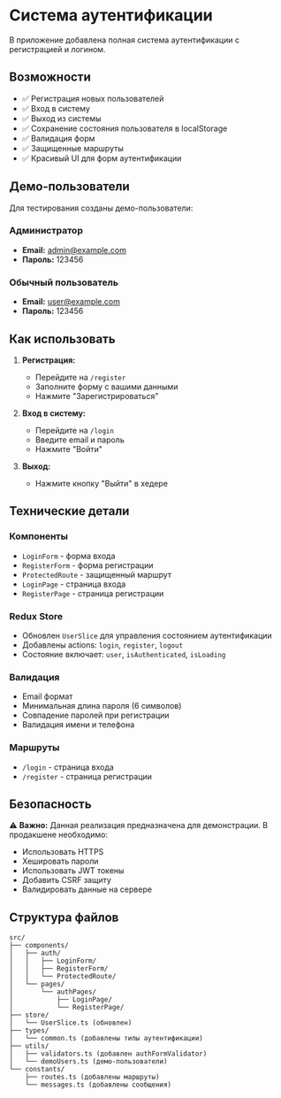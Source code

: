 # Система аутентификации

В приложение добавлена полная система аутентификации с регистрацией и логином.

## Возможности

- ✅ Регистрация новых пользователей
- ✅ Вход в систему
- ✅ Выход из системы
- ✅ Сохранение состояния пользователя в localStorage
- ✅ Валидация форм
- ✅ Защищенные маршруты
- ✅ Красивый UI для форм аутентификации

## Демо-пользователи

Для тестирования созданы демо-пользователи:

### Администратор
- **Email:** admin@example.com
- **Пароль:** 123456

### Обычный пользователь
- **Email:** user@example.com
- **Пароль:** 123456

## Как использовать

1. **Регистрация:**
   - Перейдите на `/register`
   - Заполните форму с вашими данными
   - Нажмите "Зарегистрироваться"

2. **Вход в систему:**
   - Перейдите на `/login`
   - Введите email и пароль
   - Нажмите "Войти"

3. **Выход:**
   - Нажмите кнопку "Выйти" в хедере

## Технические детали

### Компоненты
- `LoginForm` - форма входа
- `RegisterForm` - форма регистрации
- `ProtectedRoute` - защищенный маршрут
- `LoginPage` - страница входа
- `RegisterPage` - страница регистрации

### Redux Store
- Обновлен `UserSlice` для управления состоянием аутентификации
- Добавлены actions: `login`, `register`, `logout`
- Состояние включает: `user`, `isAuthenticated`, `isLoading`

### Валидация
- Email формат
- Минимальная длина пароля (6 символов)
- Совпадение паролей при регистрации
- Валидация имени и телефона

### Маршруты
- `/login` - страница входа
- `/register` - страница регистрации

## Безопасность

⚠️ **Важно:** Данная реализация предназначена для демонстрации. В продакшене необходимо:
- Использовать HTTPS
- Хешировать пароли
- Использовать JWT токены
- Добавить CSRF защиту
- Валидировать данные на сервере

## Структура файлов

```
src/
├── components/
│   ├── auth/
│   │   ├── LoginForm/
│   │   ├── RegisterForm/
│   │   └── ProtectedRoute/
│   └── pages/
│       └── authPages/
│           ├── LoginPage/
│           └── RegisterPage/
├── store/
│   └── UserSlice.ts (обновлен)
├── types/
│   └── common.ts (добавлены типы аутентификации)
├── utils/
│   ├── validators.ts (добавлен authFormValidator)
│   └── demoUsers.ts (демо-пользователи)
└── constants/
    ├── routes.ts (добавлены маршруты)
    └── messages.ts (добавлены сообщения)
```

